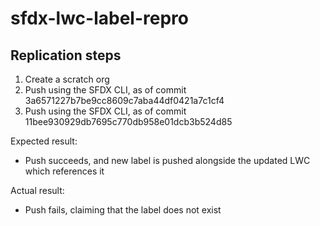 # sfdx-lwc-label-repro

## Replication steps
1. Create a scratch org
2. Push using the SFDX CLI, as of commit 3a6571227b7be9cc8609c7aba44df0421a7c1cf4
3. Push using the SFDX CLI, as of commit 11bee930929db7695c770db958e01dcb3b524d85

Expected result:
* Push succeeds, and new label is pushed alongside the updated LWC which references it

Actual result:
* Push fails, claiming that the label does not exist